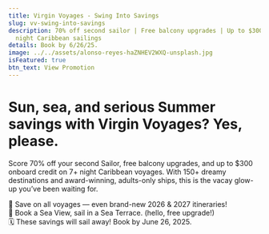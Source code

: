 ```yaml
---
title: Virgin Voyages - Swing Into Savings
slug: vv-swing-into-savings
description: 70% off second sailor | Free balcony upgrades | Up to $300 OBC on 7
  night Caribbean sailings
details: Book by 6/26/25.
image: ../../assets/alonso-reyes-haZNHEV2WXQ-unsplash.jpg
isFeatured: true
btn_text: View Promotion
---
```

# Sun, sea, and serious Summer savings with Virgin Voyages? Yes, please.

Score 70% off your second Sailor, free balcony upgrades, and up to $300 onboard credit on 7+ night Caribbean voyages. With 150+ dreamy destinations and award-winning, adults-only ships, this is the vacay glow-up you’ve been waiting for.

🌴 Save on all voyages — even brand-new 2026 & 2027 itineraries!  
🌊 Book a Sea View, sail in a Sea Terrace. (hello, free upgrade!)  
🗓 These savings will sail away! Book by June 26, 2025.